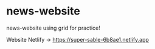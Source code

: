 # news-website

news-website using grid for practice!

Website Netlify -> https://super-sable-6b8ae1.netlify.app
